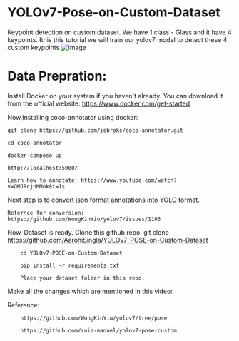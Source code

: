 # YOLOv7-Pose-on-Custom-Dataset
Keypoint detection on custom dataset. We have 1 class - Glass and it have 4 keypoints. Ithis this tutorial we will train our yolov7 model to detect these 4 custom keypoints
![image](https://user-images.githubusercontent.com/60029146/235298070-9b18bd05-64f6-4957-8c2b-f8e6faeacd13.png)




# Data Prepration:

Install Docker on your system if you haven't already. You can download it from the official website: https://www.docker.com/get-started

Now,Installing coco-annotator using docker:

    git clone https://github.com/jsbroks/coco-annotator.git 

    cd coco-annotator 

    docker-compose up

    http://localhost:5000/

    Learn how to annotate: https://www.youtube.com/watch?v=OMJRcjnMMok&t=1s  


Next step is to convert json format annotations into YOLO format. 

    Refernce for conversion:  https://github.com/WongKinYiu/yolov7/issues/1103
    

Now, Dataset is ready. Clone this github repo: 
        git clone https://github.com/AarohiSingla/YOLOv7-POSE-on-Custom-Dataset

        cd YOLOv7-POSE-on-Custom-Dataset

        pip install -r requirements.txt
        
        Place your dataset folder in this repo.
        
Make all the changes which are mentioned in this video: 



Reference: 

        https://github.com/WongKinYiu/yolov7/tree/pose

        https://github.com/ruiz-manuel/yolov7-pose-custom               
